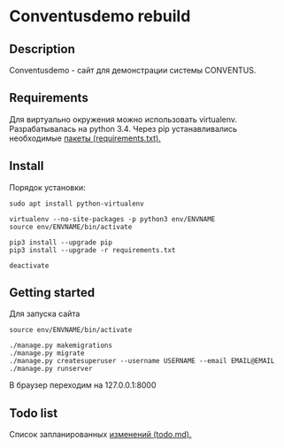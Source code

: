 Conventusdemo rebuild
===========================

## Description
Conventusdemo - сайт для демонстрации системы CONVENTUS.

## Requirements
Для виртуально окружения можно использовать virtualenv. Разрабатывалась на python 3.4. Через pip устанавливались необходимые [пакеты (requirements.txt).](./requirements.txt)


## Install
Порядок установки:
```
sudo apt install python-virtualenv

virtualenv --no-site-packages -p python3 env/ENVNAME
source env/ENVNAME/bin/activate

pip3 install --upgrade pip
pip3 install --upgrade -r requirements.txt

deactivate
```

## Getting started
Для запуска сайта

```
source env/ENVNAME/bin/activate

./manage.py makemigrations
./manage.py migrate
./manage.py createsuperuser --username USERNAME --email EMAIL@EMAIL
./manage.py runserver
```
В браузер переходим на 127.0.0.1:8000


## Todo list
Список запланированных [изменений (todo.md).](./todo.md)

